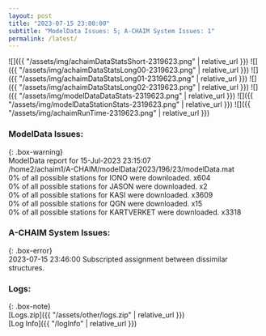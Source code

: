 ```yaml
---
layout: post
title: "2023-07-15 23:00:00"
subtitle: "ModelData Issues: 5; A-CHAIM System Issues: 1"
permalink: /latest/
---
```


![]({{ "/assets/img/achaimDataStatsShort-2319623.png" | relative_url }})
![]({{ "/assets/img/achaimDataStatsLong00-2319623.png" | relative_url }})
![]({{ "/assets/img/achaimDataStatsLong01-2319623.png" | relative_url }})
![]({{ "/assets/img/achaimDataStatsLong02-2319623.png" | relative_url }})
![]({{ "/assets/img/modelDataDataStats-2319623.png" | relative_url }})
![]({{ "/assets/img/modelDataStationStats-2319623.png" | relative_url }})
![]({{ "/assets/img/achaimRunTime-2319623.png" | relative_url }})


### ModelData Issues:  
  
{: .box-warning}  
 ModelData report for 15-Jul-2023 23:15:07   
 /home2/achaim1/A-CHAIM/modelData/2023/196/23/modelData.mat   
 0% of all possible stations for IONO were downloaded. x604   
 0% of all possible stations for JASON were downloaded. x2   
 0% of all possible stations for KASI were downloaded. x3609   
 0% of all possible stations for QGN were downloaded. x15   
 0% of all possible stations for KARTVERKET were downloaded. x3318   
  
### A-CHAIM System Issues:  
  
{: .box-error}  
2023-07-15 23:46:00 Subscripted assignment between dissimilar structures.  

### Logs:  
  
{: .box-note}  
[Logs.zip]({{ "/assets/other/logs.zip" | relative_url }})  
[Log Info]({{ "/logInfo" | relative_url }})  
